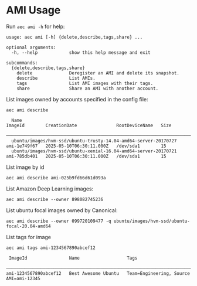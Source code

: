 <!-- [[[cog
import cog
from aec.util.docgen import docs
from aec.util.docgen import mock_aws_config as config
import aec.command.ami as ami
]]] -->
<!-- [[[end]]] -->

# AMI Usage

Run `aec ami -h` for help:

<!-- [[[cog
from aec.main import build_parser
cog.out(f"```\n{build_parser()._subparsers._actions[1].choices['ami'].format_help()}```")
]]] -->
```
usage: aec ami [-h] {delete,describe,tags,share} ...

optional arguments:
  -h, --help            show this help message and exit

subcommands:
  {delete,describe,tags,share}
    delete              Deregister an AMI and delete its snapshot.
    describe            List AMIs.
    tags                List AMI images with their tags.
    share               Share an AMI with another account.
```
<!-- [[[end]]] -->

List images owned by accounts specified in the config file:

<!-- [[[cog
cog.out(f"```\n{docs('aec ami describe', ami.describe(config, owner='099720109477'))}\n```")
]]] -->
```
aec ami describe
                                                                                                                                     
  Name                                                              ImageId        CreationDate               RootDeviceName   Size  
 ─────────────────────────────────────────────────────────────────────────────────────────────────────────────────────────────────── 
  ubuntu/images/hvm-ssd/ubuntu-trusty-14.04-amd64-server-20170727   ami-1e749f67   2025-05-10T06:30:11.000Z   /dev/sda1        15    
  ubuntu/images/hvm-ssd/ubuntu-xenial-16.04-amd64-server-20170721   ami-785db401   2025-05-10T06:30:11.000Z   /dev/sda1        15
```
<!-- [[[end]]] -->

List image by id

```
aec ami describe ami-025b9fd66d61d093a
```

List Amazon Deep Learning images:

```
aec ami describe --owner 898082745236
```

List ubuntu focal images owned by Canonical:

```
aec ami describe --owner 099720109477 -q ubuntu/images/hvm-ssd/ubuntu-focal-20.04-amd64
```

List tags for image

```
aec ami tags ami-1234567890abcef12

 ImageId                Name                  Tags
 ────────────────────────────────────────────────────────────────────────────────────
ami-1234567890abcef12   Best Awesome Ubuntu   Team=Engineering, Source AMI=ami-12345
```
